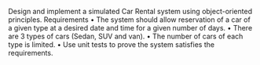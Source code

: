 Design and implement a simulated Car Rental system using object-oriented principles.
Requirements
• The system should allow reservation of a car of a given type at a desired date and time for a given
number of days.
• There are 3 types of cars (Sedan, SUV and van).
• The number of cars of each type is limited.
• Use unit tests to prove the system satisfies the requirements.
